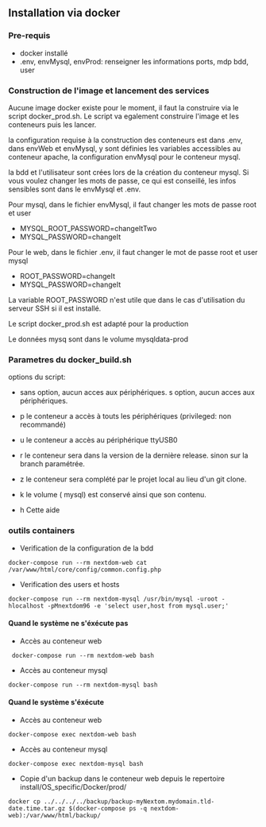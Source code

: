 ## Installation via docker

### Pre-requis

- docker installé
- .env, envMysql, envProd: renseigner les informations ports, mdp bdd, user

### Construction de l'image et lancement des services 

Aucune image docker existe pour le moment, il faut la construire via le script docker_prod.sh. 
Le script va egalement construire l'image et les conteneurs puis les lancer.

la configuration requise à la construction des conteneurs est dans .env, dans envWeb et envMysql,  y sont définies les variables accessibles au conteneur apache, 
la configuration envMysql pour le conteneur mysql.

la bdd et l'utilisateur sont crées lors de la création du conteneur mysql. Si vous voulez changer les mots de passe, ce qui est conseillé, les infos sensibles sont dans le envMysql et .env.

Pour mysql, dans le fichier envMysql, il faut changer les mots de passe root et user
 * MYSQL_ROOT_PASSWORD=changeItTwo
 * MYSQL_PASSWORD=changeIt

Pour le web, dans le fichier .env, il faut changer le mot de passe root et user mysql
* ROOT_PASSWORD=changeIt
* MYSQL_PASSWORD=changeIt

La variable ROOT_PASSWORD n'est utile que dans le cas d'utilisation du serveur SSH si il est installé.

Le script docker_prod.sh est adapté pour la production

Le données mysq sont dans le volume mysqldata-prod

### Parametres du docker_build.sh

options du script:

*	sans option, aucun acces aux périphériques.
s option, aucun acces aux périphériques.

*	p	le conteneur a accès à touts les périphériques (privileged: non recommandé)
*	u	le conteneur a accès au périphérique ttyUSB0
*	r	le conteneur sera dans la version de la dernière release. sinon sur la branch paramétrée.
*   z   le conteneur sera complété par le projet local au lieu d'un git clone.
*   k   le volume ( mysql) est conservé ainsi que son contenu.
*	h	Cette aide

### outils containers

* Verification de la configuration de la bdd

``docker-compose run --rm nextdom-web cat /var/www/html/core/config/common.config.php``

* Verification des users et hosts

```docker-compose run --rm nextdom-mysql /usr/bin/mysql -uroot -hlocalhost -pMnextdom96 -e 'select user,host from mysql.user;'```

#### Quand le système ne s'éxécute pas 
* Accès au conteneur web 

``` docker-compose run --rm nextdom-web bash```
* Accès au conteneur mysql

```docker-compose run --rm nextdom-mysql bash```

#### Quand le système s'éxécute 
* Accès au conteneur web 

```docker-compose exec nextdom-web bash```
* Accès au conteneur mysql

```docker-compose exec nextdom-mysql bash```

* Copie d'un backup dans le conteneur web depuis le repertoire install/OS_specific/Docker/prod/

```
docker cp ../../../../backup/backup-myNextom.mydomain.tld-date.time.tar.gz $(docker-compose ps -q nextdom-web):/var/www/html/backup/
```